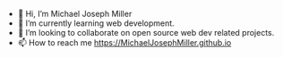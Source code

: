 - 👋 Hi, I’m Michael Joseph Miller
- 🌱 I’m currently learning web development.
- 💞️ I’m looking to collaborate on open source web dev related projects.
- 📫 How to reach me https://MichaelJosephMiller.github.io

<!---
MichaelJosephMiller/MichaelJosephMiller is a ✨ special ✨ repository because its `README.md` (this file) appears on your GitHub profile.
You can click the Preview link to take a look at your changes.
--->
